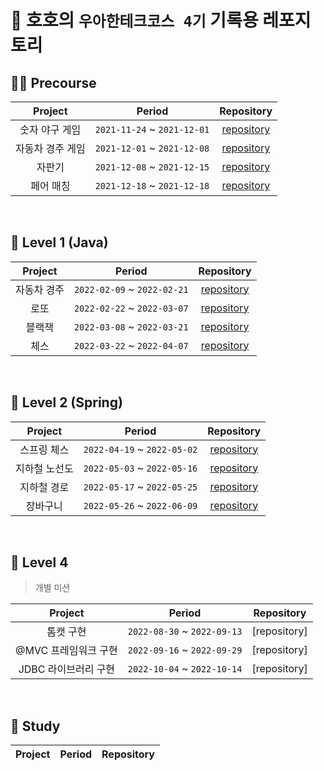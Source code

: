 # 🚀 호호의 `우아한테크코스 4기` 기록용 레포지토리

## 🏃‍♂️ Precourse

| Project | Period | Repository |
|:---:|:---:|:---:|
|숫자 야구 게임|`2021-11-24` ~ `2021-12-01`|[repository](https://github.com/yhh1056/java-baseball-precourse)|
|자동차 경주 게임|`2021-12-01` ~ `2021-12-08`|[repository](https://github.com/yhh1056/java-racingcar-precourse)|
|자판기|`2021-12-08` ~ `2021-12-15`|[repository](https://github.com/yhh1056/java-vendingmachine-precourse)|
|페어 매칭|`2021-12-18` ~ `2021-12-18`|[repository](https://github.com/yhh1056/java-pairmatching-precourse)|

<br/>

## 🚗 Level 1 (Java)

| Project | Period | Repository | 
|:-----:|:-----:|:---:|
|자동차 경주|`2022-02-09` ~ `2022-02-21`|[repository](https://github.com/yhh1056/java-racingcar)|
|로또|`2022-02-22` ~ `2022-03-07`|[repository](https://github.com/yhh1056/java-lotto)|
|블랙잭|`2022-03-08` ~ `2022-03-21`|[repository](https://github.com/yhh1056/java-blackjack)|
|체스|`2022-03-22` ~ `2022-04-07`|[repository](https://github.com/yhh1056/java-chess)|

<br/>

## 🌱 Level 2 (Spring)

| Project | Period | Repository | 
|:-----:|:-----:|:---:|
|스프링 체스|`2022-04-19` ~ `2022-05-02`|[repository](https://github.com/yhh1056/jwp-chess)|
|지하철 노선도|`2022-05-03` ~ `2022-05-16`|[repository](https://github.com/yhh1056/atdd-subway-map)|
|지하철 경로|`2022-05-17` ~ `2022-05-25`|[repository](https://github.com/yhh1056/atdd-subway-path)|
|장바구니|`2022-05-26` ~ `2022-06-09`|[repository](https://github.com/yhh1056/jwp-shopping-cart)|

<br/>

## 💙 Level 4

> 개별 미션

| Project | Period | Repository |
|:-----:|:-----:|:---:|
|톰캣 구현|`2022-08-30` ~ `2022-09-13`|[repository]|
|@MVC 프레임워크 구현|`2022-09-16` ~ `2022-09-29`|[repository]|
|JDBC 라이브러리 구현|`2022-10-04` ~ `2022-10-14`|[repository]|


<br/>

## 💜 Study

| Project | Period | Repository |
|:---:|:---:|:---:|
